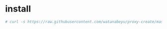 # install
```bash
# curl -s https://raw.githubusercontent.com/watanabeyu/proxy-create/master/init.sh | bash
```
